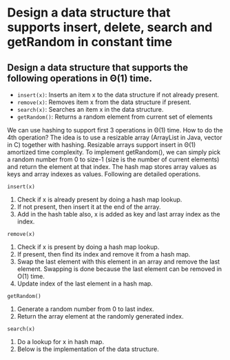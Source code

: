 # Design a data structure that supports insert, delete, search and getRandom in constant time

## Design a data structure that supports the following operations in Θ(1) time.
- `insert(x)`: Inserts an item x to the data structure if not already present.
- `remove(x)`: Removes item x from the data structure if present.
- `search(x)`: Searches an item x in the data structure.
- `getRandom()`: Returns a random element from current set of elements 

We can use hashing to support first 3 operations in Θ(1) time. How to do the 4th operation? The idea is to use a resizable array (ArrayList in Java, vector in C) together with hashing. Resizable arrays support insert in Θ(1) amortized time complexity. To implement getRandom(), we can simply pick a random number from 0 to size-1 (size is the number of current elements) and return the element at that index. The hash map stores array values as keys and array indexes as values.
Following are detailed operations.

`insert(x)`
1) Check if x is already present by doing a hash map lookup.
2) If not present, then insert it at the end of the array.
3) Add in the hash table also, x is added as key and last array index as the index.

`remove(x)`
1) Check if x is present by doing a hash map lookup.
2) If present, then find its index and remove it from a hash map.
3) Swap the last element with this element in an array and remove the last element.
   Swapping is done because the last element can be removed in O(1) time.
4) Update index of the last element in a hash map.

`getRandom()`
1) Generate a random number from 0 to last index.
2) Return the array element at the randomly generated index.

`search(x)`
1) Do a lookup for x in hash map.
2) Below is the implementation of the data structure.